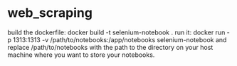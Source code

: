 # web_scraping
build the dockerfile: docker build -t selenium-notebook .
run it: docker run -p 1313:1313	 -v /path/to/notebooks:/app/notebooks selenium-notebook
	and replace /path/to/notebooks with the path to the directory on your host machine where you want to store your notebooks. 

